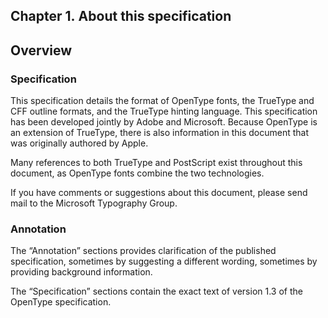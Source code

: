 <div xmlns="http://www.w3.org/1999/xhtml" role="" class="chapter"><div class="titlepage"><div><div><h2 class="title"><a name="chapter.about"></a>Chapter 1. About this specification</h2></div></div></div><div role="fragment" class="section"><div class="titlepage"><div><div><h2 class="title" style="clear: both"><a name="idm80810498320"></a>Overview</h2></div></div></div><div role="specification" class="section"><div class="titlepage"><div><div><h3 class="title"><a name="section.1.1.1"></a>Specification</h3></div></div></div><p role="">This specification details the format of OpenType fonts,
          the TrueType and CFF outline formats, and the TrueType
          hinting language. This specification has been developed
          jointly by Adobe and Microsoft. Because OpenType is an extension
          of TrueType, there is also information in this document that
          was originally authored by Apple.</p><p role="">Many references to both TrueType and PostScript exist
          throughout this document, as OpenType fonts combine the two
          technologies.</p><p role="">If you have comments or suggestions about this document,
          please send mail to the Microsoft Typography Group.</p></div><div role="annotation" class="section"><div class="titlepage"><div><div><h3 class="title"><a name="section.1.1.2"></a>Annotation</h3></div></div></div><p role="">The “Annotation” sections provides
          clarification of the published specification, sometimes by
          suggesting a different wording, sometimes by providing
          background information.</p><p role="">The “Specification” sections
          contain the exact text of version 1.3 of the OpenType
          specification.</p></div></div></div>